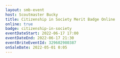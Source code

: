 ```yaml
---
layout: smb-event
host: Scoutmaster Bucky
title: Citizenship in Society Merit Badge Online
online: true
badge: citizenship-in-society
eventDateStart: 2022-06-17 17:00
eventDateEnd: 2022-06-17 21:30
eventBriteEventId: 329602980387
onSaleDate: 2022-05-01 0:05
---
```

